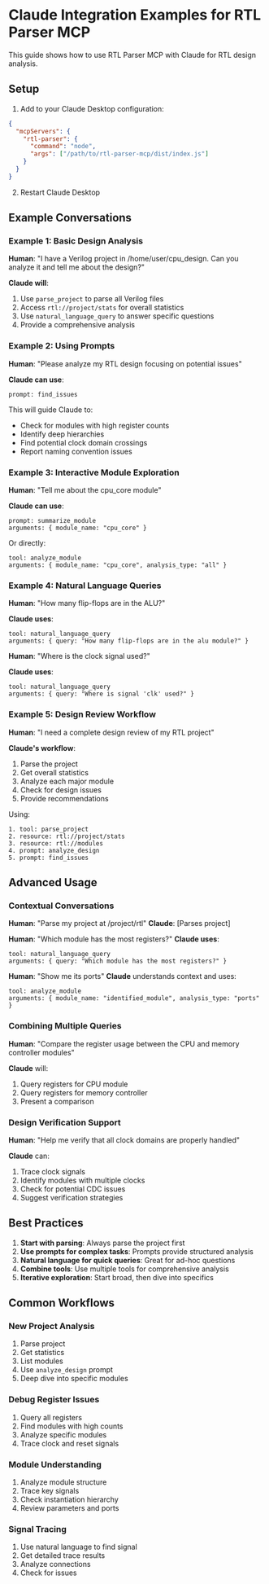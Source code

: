 # Claude Integration Examples for RTL Parser MCP

This guide shows how to use RTL Parser MCP with Claude for RTL design analysis.

## Setup

1. Add to your Claude Desktop configuration:
```json
{
  "mcpServers": {
    "rtl-parser": {
      "command": "node",
      "args": ["/path/to/rtl-parser-mcp/dist/index.js"]
    }
  }
}
```

2. Restart Claude Desktop

## Example Conversations

### Example 1: Basic Design Analysis

**Human**: "I have a Verilog project in /home/user/cpu_design. Can you analyze it and tell me about the design?"

**Claude will**:
1. Use `parse_project` to parse all Verilog files
2. Access `rtl://project/stats` for overall statistics
3. Use `natural_language_query` to answer specific questions
4. Provide a comprehensive analysis

### Example 2: Using Prompts

**Human**: "Please analyze my RTL design focusing on potential issues"

**Claude can use**:
```
prompt: find_issues
```

This will guide Claude to:
- Check for modules with high register counts
- Identify deep hierarchies
- Find potential clock domain crossings
- Report naming convention issues

### Example 3: Interactive Module Exploration

**Human**: "Tell me about the cpu_core module"

**Claude can use**:
```
prompt: summarize_module
arguments: { module_name: "cpu_core" }
```

Or directly:
```
tool: analyze_module
arguments: { module_name: "cpu_core", analysis_type: "all" }
```

### Example 4: Natural Language Queries

**Human**: "How many flip-flops are in the ALU?"

**Claude uses**:
```
tool: natural_language_query
arguments: { query: "How many flip-flops are in the alu module?" }
```

**Human**: "Where is the clock signal used?"

**Claude uses**:
```
tool: natural_language_query
arguments: { query: "Where is signal 'clk' used?" }
```

### Example 5: Design Review Workflow

**Human**: "I need a complete design review of my RTL project"

**Claude's workflow**:
1. Parse the project
2. Get overall statistics
3. Analyze each major module
4. Check for design issues
5. Provide recommendations

Using:
```
1. tool: parse_project
2. resource: rtl://project/stats
3. resource: rtl://modules
4. prompt: analyze_design
5. prompt: find_issues
```

## Advanced Usage

### Contextual Conversations

**Human**: "Parse my project at /project/rtl"
**Claude**: [Parses project]

**Human**: "Which module has the most registers?"
**Claude uses**:
```
tool: natural_language_query
arguments: { query: "Which module has the most registers?" }
```

**Human**: "Show me its ports"
**Claude** understands context and uses:
```
tool: analyze_module
arguments: { module_name: "identified_module", analysis_type: "ports" }
```

### Combining Multiple Queries

**Human**: "Compare the register usage between the CPU and memory controller modules"

**Claude** will:
1. Query registers for CPU module
2. Query registers for memory controller
3. Present a comparison

### Design Verification Support

**Human**: "Help me verify that all clock domains are properly handled"

**Claude** can:
1. Trace clock signals
2. Identify modules with multiple clocks
3. Check for potential CDC issues
4. Suggest verification strategies

## Best Practices

1. **Start with parsing**: Always parse the project first
2. **Use prompts for complex tasks**: Prompts provide structured analysis
3. **Natural language for quick queries**: Great for ad-hoc questions
4. **Combine tools**: Use multiple tools for comprehensive analysis
5. **Iterative exploration**: Start broad, then dive into specifics

## Common Workflows

### New Project Analysis
1. Parse project
2. Get statistics
3. List modules
4. Use `analyze_design` prompt
5. Deep dive into specific modules

### Debug Register Issues
1. Query all registers
2. Find modules with high counts
3. Analyze specific modules
4. Trace clock and reset signals

### Module Understanding
1. Analyze module structure
2. Trace key signals
3. Check instantiation hierarchy
4. Review parameters and ports

### Signal Tracing
1. Use natural language to find signal
2. Get detailed trace results
3. Analyze connections
4. Check for issues